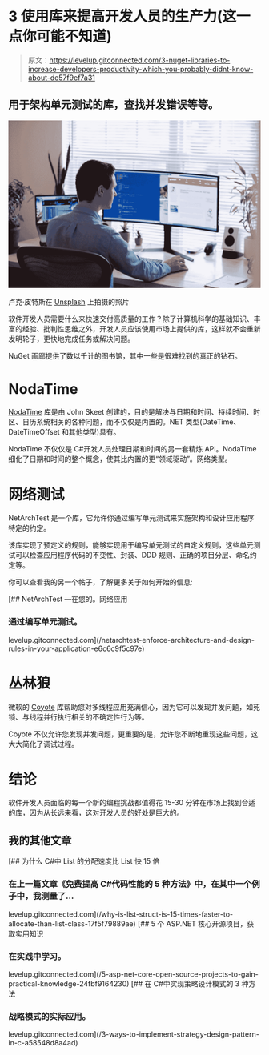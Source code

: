 # 3 使用库来提高开发人员的生产力(这一点你可能不知道)

> 原文：<https://levelup.gitconnected.com/3-nuget-libraries-to-increase-developers-productivity-which-you-probably-didnt-know-about-de57f9ef7a31>

## 用于架构单元测试的库，查找并发错误等等。

![](img/018718508bdde583ea50e39babcbb7cb.png)

卢克·皮特斯在 [Unsplash](https://unsplash.com?utm_source=medium&utm_medium=referral) 上拍摄的照片

软件开发人员需要什么来快速交付高质量的工作？除了计算机科学的基础知识、丰富的经验、批判性思维之外，开发人员应该使用市场上提供的库，这样就不会重新发明轮子，更快地完成任务或解决问题。

NuGet 画廊提供了数以千计的图书馆，其中一些是很难找到的真正的钻石。

# NodaTime

[NodaTime](https://nodatime.org/) 库是由 John Skeet 创建的，目的是解决与日期和时间、持续时间、时区、日历系统相关的各种问题，而不仅仅是内置的。NET 类型(DateTime、DateTimeOffset 和其他类型)具有。

NodaTime 不仅仅是 C#开发人员处理日期和时间的另一套精炼 API。NodaTime 细化了日期和时间的整个概念，使其比内置的更“领域驱动”。网络类型。

# 网络测试

NetArchTest 是一个库，它允许你通过编写单元测试来实施架构和设计应用程序特定的约定。

该库实现了预定义的规则，能够实现用于编写单元测试的自定义规则，这些单元测试可以检查应用程序代码的不变性、封装、DDD 规则、正确的项目分层、命名约定等。

你可以查看我的另一个帖子，了解更多关于如何开始的信息:

[](/netarchtest-enforce-architecture-and-design-rules-in-your-application-e6c6c9f5c97e) [## NetArchTest —在您的。网络应用

### 通过编写单元测试。

levelup.gitconnected.com](/netarchtest-enforce-architecture-and-design-rules-in-your-application-e6c6c9f5c97e) 

# 丛林狼

微软的 [Coyote](https://github.com/microsoft/coyote/) 库帮助您对多线程应用充满信心，因为它可以发现并发问题，如死锁、与线程并行执行相关的不确定性行为等。

Coyote 不仅允许您发现并发问题，更重要的是，允许您不断地重现这些问题，这大大简化了调试过程。

# 结论

软件开发人员面临的每一个新的编程挑战都值得花 15-30 分钟在市场上找到合适的库，因为从长远来看，这对开发人员的好处是巨大的。

## 我的其他文章

[](/why-is-list-struct-is-15-times-faster-to-allocate-than-list-class-17f5f79889ae) [## 为什么 C#中 List <struct>的分配速度比 List <class>快 15 倍</class></struct>

### 在上一篇文章《免费提高 C#代码性能的 5 种方法》中，在其中一个例子中，我测量了…

levelup.gitconnected.com](/why-is-list-struct-is-15-times-faster-to-allocate-than-list-class-17f5f79889ae) [](/5-asp-net-core-open-source-projects-to-gain-practical-knowledge-24fbf9164230) [## 5 个 ASP.NET 核心开源项目，获取实用知识

### 在实践中学习。

levelup.gitconnected.com](/5-asp-net-core-open-source-projects-to-gain-practical-knowledge-24fbf9164230) [](/3-ways-to-implement-strategy-design-pattern-in-c-a58548d8a4ad) [## 在 C#中实现策略设计模式的 3 种方法

### 战略模式的实际应用。

levelup.gitconnected.com](/3-ways-to-implement-strategy-design-pattern-in-c-a58548d8a4ad)